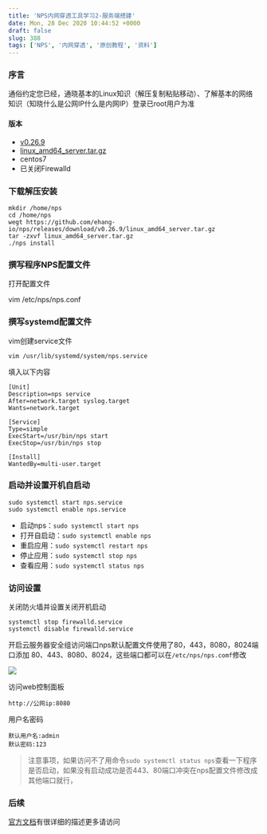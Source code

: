 ```yaml
---
title: 'NPS内网穿透工具学习2-服务端搭建'
date: Mon, 28 Dec 2020 10:44:52 +0000
draft: false
slug: 388 
tags: ['NPS', '内网穿透', '原创教程', '资料']
---
```


### 序言

通俗约定您已经，通晓基本的Linux知识（解压复制粘贴移动）、了解基本的网络知识（知晓什么是公网IP什么是内网IP）登录已root用户为准

#### 版本

*   [v0.26.9](https://github.com/ehang-io/nps/releases/tag/v0.26.9)
*   [linux\_amd64\_server.tar.gz](https://github.com/ehang-io/nps/releases/download/v0.26.9/linux_amd64_server.tar.gz)
*   centos7
*   已关闭Firewalld

### 下载解压安装

```
mkdir /home/nps
cd /home/nps
wegt https://github.com/ehang-io/nps/releases/download/v0.26.9/linux_amd64_server.tar.gz
tar -zxvf linux_amd64_server.tar.gz
./nps install
```

### 撰写程序NPS配置文件

打开配置文件

vim /etc/nps/nps.conf

### 撰写**systemd**配置文件

vim创建service文件

```
vim /usr/lib/systemd/system/nps.service
```

填入以下内容

```
[Unit]
Description=nps service
After=network.target syslog.target
Wants=network.target

[Service]
Type=simple
ExecStart=/usr/bin/nps start
ExecStop=/usr/bin/nps stop

[Install]
WantedBy=multi-user.target
```

### 启动并设置开机自启动

```
sudo systemctl start nps.service
sudo systemctl enable nps.service
```

*   启动nps：`sudo systemctl start nps`
*   打开自启动：`sudo systemctl enable nps`
*   重启应用：`sudo systemctl restart nps`
*   停止应用：`sudo systemctl stop nps`
*   查看应用：`sudo systemctl status nps`

### 访问设置

关闭防火墙并设置关闭开机启动

```
systemctl stop firewalld.service
systemctl disable firewalld.service 
```

开启云服务器安全组访问端口nps默认配置文件使用了80，443，8080，8024端口添加 80、443、8080、8024，这些端口都可以在`/etc/nps/nps.comf`修改

![](https://gao4.top/wp-content/uploads/2020/12/2020070811380775.png)

访问web控制面板

```
http://公网ip:8080
```

用户名密码

```
默认用户名:admin
默认密码:123
```

> 注意事项，如果访问不了用命令`sudo systemctl status nps`查看一下程序是否启动，如果没有启动成功是否443、80端口冲突在nps配置文件修改成其他端口就行，

### 后续

[官方文档](https://ehang-io.github.io/nps/#/)有很详细的描述更多请访问